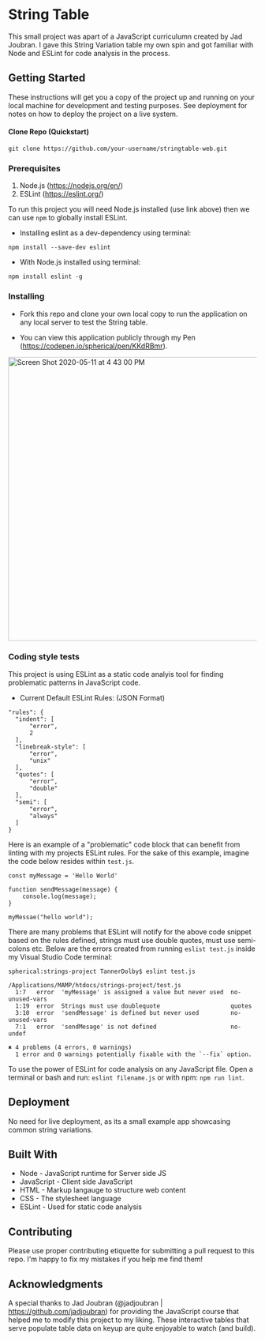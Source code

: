 # String Table
This small project was apart of a JavaScript curriculumn created by Jad Joubran. I gave this String Variation table my own spin and got familiar with Node and ESLint for code analysis in the process.

## Getting Started
These instructions will get you a copy of the project up and running on your local machine for development and testing purposes. See deployment for notes on how to deploy the project on a live system.

#### Clone Repo (Quickstart)

```
git clone https://github.com/your-username/stringtable-web.git
```

### Prerequisites
1. Node.js (https://nodejs.org/en/)
2. ESLint (https://eslint.org/)

To run this project you will need Node.js installed (use link above) then we can use `npm` to globally install ESLint.

* Installing eslint as a dev-dependency using terminal:
```
npm install --save-dev eslint
```

* With Node.js installed using terminal:
```
npm install eslint -g
```

### Installing

* Fork this repo and clone your own local copy to run the application on any local server to test the String table.

* You can view this application publicly through my Pen (https://codepen.io/spherical/pen/KKdRBmr).

<img width="575" alt="Screen Shot 2020-05-11 at 4 43 00 PM" src="https://user-images.githubusercontent.com/48612525/81622693-9280f300-93a6-11ea-9cef-2d0bde30dbe8.png">


### Coding style tests

This project is using ESLint as a static code analyis tool for finding problematic patterns in JavaScript code. 

* Current Default ESLint Rules: (JSON Format)

```
"rules": {
  "indent": [
	  "error",
	  2
  ],
  "linebreak-style": [
	  "error",
	  "unix"
  ],
  "quotes": [
	  "error",
	  "double"
  ],
  "semi": [
	  "error",
	  "always"
  ]
}
```

Here is an example of a "problematic" code block that can benefit from linting with my projects ESLint rules. For the sake of this example, imagine the code below resides within `test.js`.

```
const myMessage = 'Hello World'

function sendMessage(message) {
    console.log(message);
}

myMessae("hello world");
```

There are many problems that ESLint will notify for the above code snippet based on the rules defined, strings must use double quotes, must use semi-colons etc. Below are the errors created from running `eslist test.js` inside my Visual Studio Code terminal:

```
spherical:strings-project TannerDolby$ eslint test.js

/Applications/MAMP/htdocs/strings-project/test.js
  1:7   error  'myMessage' is assigned a value but never used  no-unused-vars
  1:19  error  Strings must use doublequote                    quotes
  3:10  error  'sendMessage' is defined but never used         no-unused-vars
  7:1   error  'sendMesage' is not defined                     no-undef

✖ 4 problems (4 errors, 0 warnings)
  1 error and 0 warnings potentially fixable with the `--fix` option.

```

To use the power of ESLint for code analysis on any JavaScript file. Open a terminal or bash and run: `eslint filename.js` or with npm: `npm run lint`.

## Deployment
No need for live deployment, as its a small example app showcasing common string variations.

## Built With
* Node - JavaScript runtime for Server side JS
* JavaScript - Client side JavaScript
* HTML - Markup langauge to structure web content
* CSS - The stylesheet language
* ESLint - Used for static code analysis

## Contributing
Please use proper contributing etiquette for submitting a pull request to this repo. I'm happy to fix my mistakes if you help me find them!

## Acknowledgments
A special thanks to Jad Joubran (@jadjoubran | https://github.com/jadjoubran) for providing the JavaScript course that helped me to modify this project to my liking. These interactive tables that serve populate table data on keyup are quite enjoyable to watch (and build).
